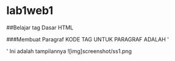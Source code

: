 # lab1web1
##Belajar tag Dasar HTML

###Membuat Paragraf
KODE TAG UNTUK PARAGRAF ADALAH '<P>'
Ini adalah tampilannya
![img]screenshot/ss1.png